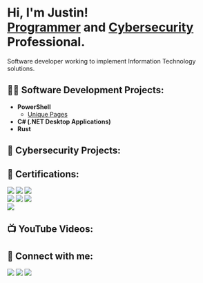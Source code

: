 <h1>Hi, I'm Justin! <br/><a href="https://github.com/JHalstead">Programmer</a> and <a href="https://www.linkedin.com/in/justin-halstead-9a1444215/">Cybersecurity</a> Professional.</h1>
<!-- , <a href="https://www.youtube.com/channel/UCep_-5jswA7cPeYDspGGwqA">YouTuber</a> -->

Software developer working to implement Information Technology solutions. 

<h2>👨‍💻 Software Development Projects:</h2>

- <b>PowerShell</b><br/>
  - [Unique Pages](https://github.com/JHalstead/UniquePage) <br/>
  <!-- - [Tutorial: Windows Eventlog](https://www.youtube.com/channel/UCep_-5jswA7cPeYDspGGwqA) -->
- <b>C# (.NET Desktop Applications)</b><br/>
- <b>Rust</b><br/>

<h2>🔭 Cybersecurity Projects:</h2>

<h2>📄 Certifications:</h2>

<div>
<img src="https://img.shields.io/badge/-A%2B-006400?&style=for-the-badge&logo=CompTIA&logoColor=white" />
<img src="https://img.shields.io/badge/-Network%2B-007ACC?&style=for-the-badge&logo=CompTIA&logoColor=white" />
<img src="https://img.shields.io/badge/-Security%2B-FF0000?&style=for-the-badge&logo=CompTIA&logoColor=white" /> <br/>
<img src="https://img.shields.io/badge/-CySA%2B-006400?&style=for-the-badge&logo=CompTIA&logoColor=white" />
<img src="https://img.shields.io/badge/-PenTest%2B-007ACC?&style=for-the-badge&logo=CompTIA&logoColor=white" />
<img src="https://img.shields.io/badge/-CASP%2B-FF0000?&style=for-the-badge&logo=CompTIA&logoColor=white" /> <br/>
<img src="https://img.shields.io/badge/-CSIE-006400?&style=for-the-badge&logo=CompTIA&logoColor=white" />
</div>

<h2>📺 YouTube Videos:</h2>

<h2> 🤳 Connect with me:</h2>

<a href="https://www.linkedin.com/in/justin-halstead-9a1444215/"><img src="https://img.shields.io/badge/-LinkedIn-0072b1?&style=for-the-badge&logo=linkedin&logoColor=white" /></a>
<a href="https://www.youtube.com/channel/UCep_-5jswA7cPeYDspGGwqA"><img src="https://img.shields.io/badge/-YouTube-FF0000?&style=for-the-badge&logo=youtube&logoColor=white" /></a>
<a href="https://x.com/jhalstead"><img src="https://img.shields.io/badge/-Twitter-1D9BF0?&style=for-the-badge&logo=twitter&logoColor=white" /></a>

<!--
**JHalstead/JHalstead** is a ✨ _special_ ✨ repository because its `README.md` (this file) appears on your GitHub profile.

Here are some ideas to get you started:

- 🔭 I’m currently working on ...
- 🌱 I’m currently learning ...
- 👯 I’m looking to collaborate on ...
- 🤔 I’m looking for help with ...
- 💬 Ask me about ...
- 📫 How to reach me: ...
- ⚡ Fun fact: ...
-->
